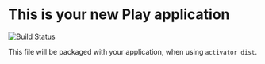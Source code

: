 This is your new Play application
=================================

[![Build Status](https://travis-ci.org/kuflash/test-travis-ci.svg?branch=master)](https://travis-ci.org/kuflash/test-travis-ci)

This file will be packaged with your application, when using `activator dist`.

